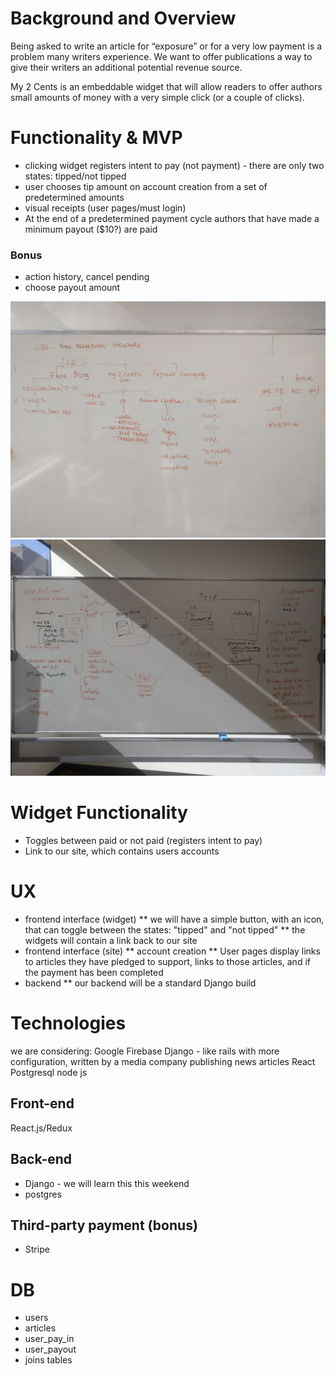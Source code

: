 # Background and Overview
Being asked to write an article for “exposure” or for a very low payment is a problem many writers experience. We want to offer publications a way to give their writers an additional potential revenue source.

My 2 Cents is an embeddable widget that will allow readers to offer authors small amounts of money with a very simple click (or a couple of clicks).

# Functionality & MVP
 * clicking widget registers intent to pay (not payment) - there are only two states: tipped/not tipped
 * user chooses tip amount on account creation from a set of predetermined amounts
 * visual receipts (user pages/must login)
 * At the end of a predetermined payment cycle authors that have made a minimum payout ($10?) are paid
### Bonus
 - action history, cancel pending
 - choose payout amount

![plan1](https://github.com/Paul-Ryan/mytwocents/blob/master/docs/plan1.jpg)
![plan2](https://github.com/Paul-Ryan/mytwocents/blob/master/docs/plan2.jpg)


# Widget Functionality
 * Toggles between paid or not paid (registers intent to pay)
 * Link to our site, which contains users accounts


# UX
  * frontend interface (widget)
  ** we will have a simple button, with an icon, that can toggle between the states: "tipped" and "not tipped"
  ** the widgets will contain a link back to our site
  * frontend interface (site)
  ** account creation
  ** User pages display links to articles they have pledged to support, links to those articles, and if the payment has been completed
  * backend
  ** our backend will be a standard Django build

# Technologies
we are considering:
Google Firebase
Django - like rails with more configuration, written by a media company publishing news articles
React
Postgresql
node js


## Front-end
React.js/Redux

## Back-end
 * Django - we will learn this this weekend
 * postgres


## Third-party payment (bonus)
 * Stripe


# DB
- users
- articles
- user_pay_in
- user_payout
- joins tables
